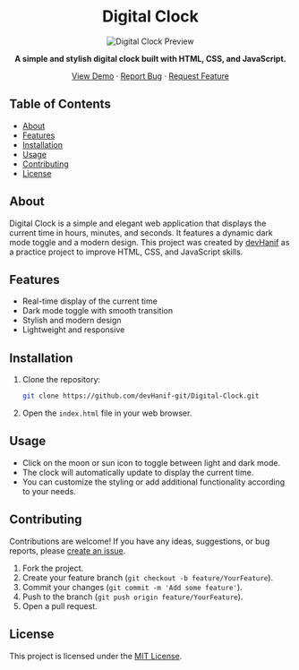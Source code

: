 <h1 align="center">Digital Clock</h1>

<p align="center">
  <img src="./preview.gif" alt="Digital Clock Preview">
</p>

<p align="center">
  <strong>A simple and stylish digital clock built with HTML, CSS, and JavaScript.</strong>
</p>

<p align="center">
  <a href="https://devhanif-git.github.io/Digital-Clock/">View Demo</a>
  ·
  <a href="https://github.com/devHanif-git/Digital-Clock/issues">Report Bug</a>
  ·
  <a href="https://github.com/devHanif-git/Digital-Clock/issues">Request Feature</a>
</p>

## Table of Contents

- [About](#about)
- [Features](#features)
- [Installation](#installation)
- [Usage](#usage)
- [Contributing](#contributing)
- [License](#license)

## About

Digital Clock is a simple and elegant web application that displays the current time in hours, minutes, and seconds. It features a dynamic dark mode toggle and a modern design. This project was created by [devHanif](https://github.com/devHanif-git) as a practice project to improve HTML, CSS, and JavaScript skills.

## Features

- Real-time display of the current time
- Dark mode toggle with smooth transition
- Stylish and modern design
- Lightweight and responsive

## Installation

1. Clone the repository:

   ```bash
   git clone https://github.com/devHanif-git/Digital-Clock.git
   ```

2. Open the `index.html` file in your web browser.

## Usage

- Click on the moon or sun icon to toggle between light and dark mode.
- The clock will automatically update to display the current time.
- You can customize the styling or add additional functionality according to your needs.

## Contributing

Contributions are welcome! If you have any ideas, suggestions, or bug reports, please [create an issue](https://github.com/devHanif-git/Digital-Clock/issues).

1. Fork the project.
2. Create your feature branch (`git checkout -b feature/YourFeature`).
3. Commit your changes (`git commit -m 'Add some feature'`).
4. Push to the branch (`git push origin feature/YourFeature`).
5. Open a pull request.

## License

This project is licensed under the [MIT License](LICENSE).

```

```
